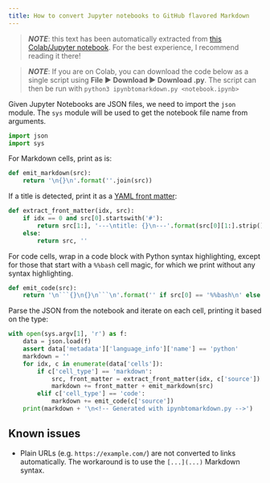 ```yaml
---
title: How to convert Jupyter notebooks to GitHub flavored Markdown
---
```


> _**NOTE**_: this text has been automatically extracted from [this Colab/Jupyter notebook](https://colab.research.google.com/drive/1qJKbkTiAqWu9fCsLEdGJavFDgsGLmN82). For the best experience, I recommend reading it there!

> **_NOTE_**: If you are on Colab, you can download the code below as a single script using **File ▶ Download ▶ Download .py**. The script can then be run with `python3 ipynbtomarkdown.py <notebook.ipynb>`

Given Jupyter Notebooks are JSON files, we need to import the `json` module. The `sys` module will be used to get the notebook file name from arguments.

```python
import json
import sys
```

For Markdown cells, print as is:

```python
def emit_markdown(src):
    return '\n{}\n'.format(''.join(src))
```

If a title is detected, print it as a [YAML front matter](https://jekyllrb.com/docs/front-matter/):

```python
def extract_front_matter(idx, src):
    if idx == 0 and src[0].startswith('#'):
        return src[1:], '---\ntitle: {}\n---'.format(src[0][1:].strip())
    else:
        return src, ''
```

For code cells, wrap in a code block with Python syntax highlighting, except for those that start with a `%%bash` cell magic, for which we print without any syntax highlighting.

```python
def emit_code(src):
    return '\n```{}\n{}\n```\n'.format('' if src[0] == '%%bash\n' else 'python',''.join(src))
```

Parse the JSON from the notebook and iterate on each cell, printing it based on the type:

```python
with open(sys.argv[1], 'r') as f:
    data = json.load(f)
    assert data['metadata']['language_info']['name'] == 'python'
    markdown = ''
    for idx, c in enumerate(data['cells']):
        if c['cell_type'] == 'markdown':
            src, front_matter = extract_front_matter(idx, c['source'])
            markdown += front_matter + emit_markdown(src)
        elif c['cell_type'] == 'code':
            markdown += emit_code(c['source'])
    print(markdown + '\n<!-- Generated with ipynbtomarkdown.py -->')
```

## Known issues

- Plain URLs (e.g. `https://example.com/`) are not converted to links automatically. The workaround is to use the `[...](...)` Markdown syntax.

<!-- Generated with ipynbtomarkdown.py -->
